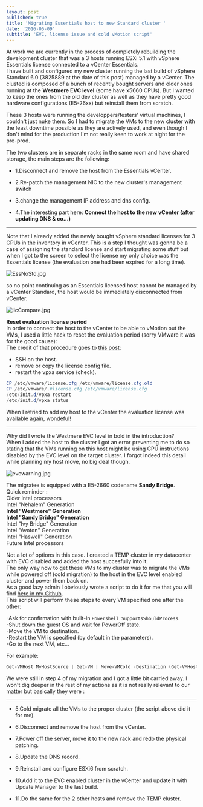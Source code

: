 ```yaml
---
layout: post
published: true
title: 'Migrating Essentials host to new Standard cluster '
date: '2016-06-09'
subtitle: 'EVC, license issue and cold vMotion script'
---
```

At work we are currently in the process of completely rebuilding the development cluster that was a 3 hosts running ESXi 5.1 with vSphere Essentials license connected to a vCenter Essentials.  
I have built and configured my new cluster running the last build of vSphere Standard 6.0 (3825889 at the date of this post) managed by a vCenter. The clusted is composed of a bunch of recently bought servers and older ones running at the **Westmere EVC level** (some have x5660 CPUs). But I wanted to keep the ones from the old dev cluster as well as they have pretty good hardware configurations (E5-26xx) but reinstall them from scratch.

These 3 hosts were running the developpers/testers' virtual machines, I couldn't just nuke them. So I had to migrate the VMs to the new cluster with the least downtime possible as they are actively used, and even though I don't mind for the production I'm not really keen to work at night for the pre-prod.

The two clusters are in separate racks in the same room and have shared storage, the main steps are the following:  

- 1.Disconnect and remove the host from the Essentials vCenter.
    
- 2.Re-patch the management NIC to the new cluster's management switch 

- 3.change the management IP address and dns config.

- 4.The interesting part here: **Connect the host to the new vCenter (after updating DNS & co...)**

----------

Note that I already added the newly bought vSphere standard licenses for 3 CPUs in  the inventory in vCenter.
This is a step I thought was gonna be a case of assigning the standard license and start migrating some stuff but when I got to the screen to select the license my only choice was the Essentials license (the evaluation one had been expired for a long time).

![EssNoStd.jpg]({{site.baseurl}}/img/EssNoStd.jpg)

so no point continuing as an Essentials licensed host cannot be managed by a vCenter Standard, the host would be immediately disconnected from vCenter.

![licCompare.jpg]({{site.baseurl}}/img/licCompare.jpg)

**Reset evaluation license period**  
In order to connect the host to the vCenter to be able to vMotion out the VMs, I used a little hack to reset the evaluation period (sorry VMware it was for the good cause):  
The credit of that procedure goes to [this post](esxi.oeey.com/2013/11/how-to-reset-esxi-trial-license.html):  

- SSH on the host.
- remove or copy the license config file.
- restart the vpxa service (check).

```Powershell
CP /etc/vmware/license.cfg /etc/vmware/license.cfg.old
CP /etc/vmware/.#license.cfg /etc/vmware/license.cfg
/etc/init.d/vpxa restart
/etc/init.d/vpxa status
```

When I retried to add my host to the vCenter the evaluation license was available again, wondeful!

----------

Why did I wrote the Westmere EVC level in bold in the introduction?  
When I added the host to the cluster I got an error preventing me to do so stating that the VMs running on this host might be using CPU instructions disabled by the EVC level on the target cluster. I forgot indeed this detail while planning my host move, no big deal though.

![evcwarning.jpg]({{site.baseurl}}/img/evcwarning.jpg)

The migratee is equipped with a E5-2660 codename **Sandy Bridge**.  
Quick reminder :  
  Older Intel processors  
  Intel "Nehalem" Generation  
  **Intel "Westmere" Generation  
  Intel "Sandy Bridge" Generation**  
  Intel "Ivy Bridge" Generation  
  Intel "Avoton" Generation  
  Intel "Haswell" Generation  
  Future Intel processors  

Not a lot of options in this case. I created a TEMP cluster in my datacenter with EVC disabled and added the host succesfully into it.  
The only way now to get these VMs to my cluster was to migrate the VMs while powered off (cold migration) to the host in the EVC level enabled cluster and power them back on.  
As a good lazy admin I obviously wrote a script to do it for me that you will find [here in my Github](https://github.com/vxav/Scripting/blob/master/Move-VMCold.ps1).  
This script will perform these steps to every VM specified one after the other:  

-Ask for confirmation with built-in ```Powershell SupportsShouldProcess```.  
-Shut down the guest OS and wait for PowerOff state.  
-Move the VM to destination.  
-Restart the VM is specified (by default in the parameters).  
-Go to the next VM, etc...

For example:  

```Powershell 
Get-VMHost MyHostSource | Get-VM | Move-VMCold -Destination (Get-VMHost MyHostTarget)
```

We were still in step 4 of my migration and I got a little bit carried away. I won't dig deeper in the rest of my actions as it is not really relevant to our matter but basically they were :

----------

- 5.Cold migrate all the VMs to the proper cluster (the script above did it for me).
    
- 6.Disconnect and remove the host from the vCenter.
    
- 7.Power off the server, move it to the new rack and redo the physical patching.
    
- 8.Update the DNS record.
    
- 9.Reinstall and configure ESXi6 from scratch.
    
- 10.Add it to the EVC enabled cluster in the vCenter and update it with Update Manager to the last build.
    
- 11.Do the same for the 2 other hosts and remove the TEMP cluster.
